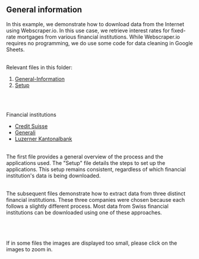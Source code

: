 ## General information
In this example, we demonstrate how to download data from the Internet using Webscraper.io. In this use case, we retrieve interest rates for fixed-rate mortgages from various financial institutions. While Webscraper.io requires no programming, we do use some code for data cleaning in Google Sheets.
<br><br>

Relevant files in this folder:
1. [General-Information](0Webscraper.io_General-Information.md)
2. [Setup](0Webscraper.io_Setup.md)

<br><br>

Financial institutions
- [Credit Suisse](1Webscraper.io_CreditSuisse.md)
- [Generali](1Webscraper.io_Generali.md)
- [Luzerner Kantonalbank](1Webscraper.io_LuzernerKantonalbank.md)
<br><br>

The first file provides a general overview of the process and the applications used. The "Setup" file details the steps to set up the applications. This setup remains consistent, regardless of which financial institution's data is being downloaded.
<br><br>

The subsequent files demonstrate how to extract data from three distinct financial institutions. These three companies were chosen because each follows a slightly different process. Most data from Swiss financial institutions can be downloaded using one of these approaches.
<br><br><br><br>

If in some files the images are displayed too small, please click on the images to zoom in. 
